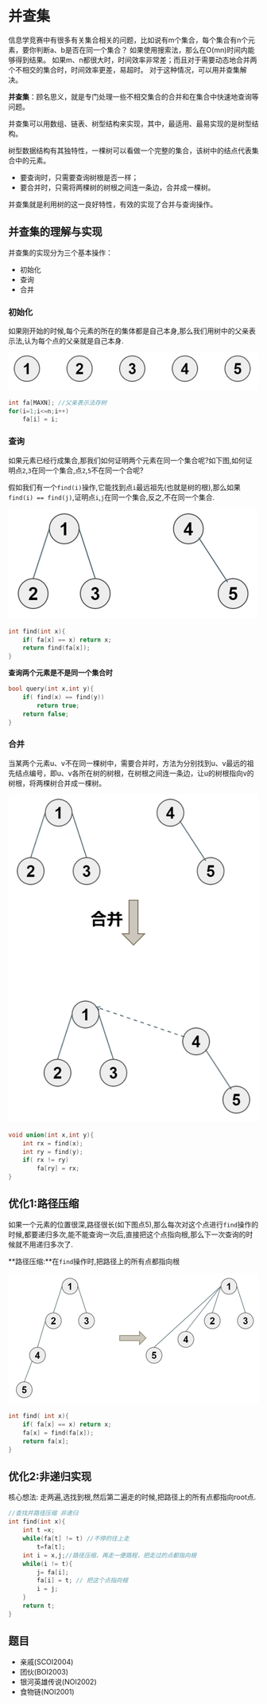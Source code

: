 # 并查集

信息学竞赛中有很多有关集合相关的问题，比如说有m个集合，每个集合有n个元素，要你判断a、b是否在同一个集合？
如果使用搜索法，那么在O(mn)时间内能够得到结果。
如果m、n都很大时，时间效率非常差；而且对于需要动态地合并两个不相交的集合时，时间效率更差，易超时。
对于这种情况，可以用并查集解决。


**并查集**：顾名思义，就是专门处理一些不相交集合的合并和在集合中快速地查询等问题。

并查集可以用数组、链表、树型结构来实现，其中，最适用、最易实现的是树型结构。

树型数据结构有其独特性，一棵树可以看做一个完整的集合，该树中的结点代表集合中的元素。

 - 要查询时，只需要查询树根是否一样；
 - 要合并时，只需将两棵树的树根之间连一条边，合并成一棵树。

并查集就是利用树的这一良好特性，有效的实现了合并与查询操作。

## 并查集的理解与实现

并查集的实现分为三个基本操作：
 - 初始化
 - 查询
 - 合并


### 初始化

如果刚开始的时候,每个元素的所在的集体都是自己本身,那么我们用树中的父亲表示法,认为每个点的父亲就是自己本身.

![1](./images/bcj1.png)

```c
int fa[MAXN]; //父亲表示法存树
for(i=1;i<=n;i++)
    fa[i] = i;
```

### 查询

如果元素已经行成集合,那我们如何证明两个元素在同一个集合呢?如下图,如何证明点`2`,`3`在同一个集合,点`2`,`5`不在同一个合呢?

假如我们有一个`find(i)`操作,它能找到点`i`最远祖先(也就是树的根),那么如果`find(i) == find(j)`,证明点`i`,`j`在同一个集合,反之,不在同一个集合.

![2](./images/bcj2.png)

```c
int find(int x){ 
    if( fa[x] == x) return x;
    return find(fa[x]);
}
```

**查询两个元素是不是同一个集合时**

```c
bool query(int x,int y){
    if( find(x) == find(y))
        return true;
    return false;
}

```

### 合并

当某两个元素u、v不在同一棵树中，需要合并时，方法为分别找到u、v最远的祖先结点编号，即u、v各所在树的树根，在树根之间连一条边，让u的树根指向v的树根，将两棵树合并成一棵树。

![3](./images/bcj3.png)

```c
void union(int x,int y){
    int rx = find(x);
    int ry = find(y);
    if( rx != ry)
        fa[ry] = rx;
}
```

## 优化1:路径压缩

如果一个元素的位置很深,路径很长(如下图点5),那么每次对这个点进行`find`操作的时候,都要递归多次,能不能查询一次后,直接把这个点指向根,那么下一次查询的时候就不用递归多次了.

**路径压缩:**在`find`操作时,把路径上的所有点都指向根


![4](./images/bcj4.png)

```c
int find( int x){
    if( fa[x] == x) return x;
    fa[x] = find(fa[x]);
    return fa[x];
}
```

## 优化2:非递归实现

核心想法: 走两遍,选找到根,然后第二遍走的时候,把路径上的所有点都指向root点.
```c
//查找并路径压缩 非递归
int find(int x){
    int t =x;
    while(fa[t] != t) //不停的往上走
        t=fa[t];
    int i = x,j;//路径压缩，再走一便路程，把走过的点都指向根
    while(i != t){
        j= fa[i];
        fa[i] = t; // 把这个点指向根
        i = j;
    }
    return t;
}
```

## 题目

 - 亲戚(SCOI2004)
 - 团伙(BOI2003)
 - 银河英雄传说(NOI2002)
 - 食物链(NOI2001)
